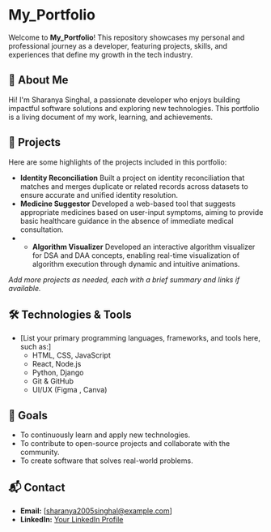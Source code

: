 # My_Portfolio

Welcome to **My_Portfolio**! This repository showcases my personal and professional journey as a developer, featuring projects, skills, and experiences that define my growth in the tech industry.

## 🌟 About Me

Hi! I'm Sharanya Singhal, a passionate developer who enjoys building impactful software solutions and exploring new technologies. This portfolio is a living document of my work, learning, and achievements.

## 🚀 Projects

Here are some highlights of the projects included in this portfolio:

- **Identity Reconciliation** Built a project on identity reconciliation that matches and merges duplicate or related records across datasets to ensure accurate and unified identity resolution.
- **Medicine Suggestor** Developed a web-based tool that suggests appropriate medicines based on user-input symptoms, aiming to provide basic healthcare guidance in the absence of immediate medical consultation.
- - **Algorithm Visualizer** Developed an interactive algorithm visualizer for DSA and DAA concepts, enabling real-time visualization of algorithm execution through dynamic and intuitive animations.

*Add more projects as needed, each with a brief summary and links if available.*

## 🛠️ Technologies & Tools

- [List your primary programming languages, frameworks, and tools here, such as:]
  - HTML, CSS, JavaScript
  - React, Node.js
  - Python, Django
  - Git & GitHub
  - UI/UX (Figma , Canva)

## 🎯 Goals

- To continuously learn and apply new technologies.
- To contribute to open-source projects and collaborate with the community.
- To create software that solves real-world problems.

## 📬 Contact

- **Email:** [sharanya2005singhal@example.com]
- **LinkedIn:** [Your LinkedIn Profile]([https://linkedin.com/in/your-profile](https://www.linkedin.com/in/sharanya-singhal-92abb129a/))


